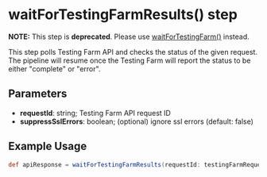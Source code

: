 # waitForTestingFarmResults() step

**NOTE:**
This step is **deprecated**. Please use [waitForTestingFarm()](./waitForTestingFarm.md) instead.

This step polls Testing Farm API and checks the status of the given request. The pipeline will resume once the Testing Farm will report the status to be either "complete" or "error".

## Parameters

* **requestId**: string; Testing Farm API request ID
* **suppressSslErrors**: boolean; (optional) ignore ssl errors (default: false)

## Example Usage

```groovy
def apiResponse = waitForTestingFarmResults(requestId: testingFarmRequestId)
```
